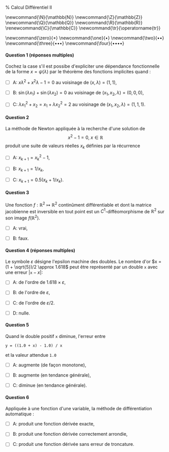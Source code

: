 % Calcul Différentiel II

<!-- LaTeX Macros -->
\newcommand{\N}{\mathbb{N}}
\newcommand{\Z}{\mathbb{Z}}
\newcommand{\Q}{\mathbb{Q}}
\newcommand{\R}{\mathbb{R}}
\renewcommand{\C}{\mathbb{C}}
\newcommand{\tr}{\operatorname{tr}}

\newcommand{\zero}{$\mathord{\boldsymbol{\circ}}$}
\newcommand{\one}{$\mathord{\bullet}$}
\newcommand{\two}{$\mathord{\bullet}\mathord{\bullet}$}
\newcommand{\three}{$\mathord{\bullet}\mathord{\bullet}\mathord{\bullet}$}
\newcommand{\four}{$\mathord{\bullet}\mathord{\bullet}\mathord{\bullet}\mathord{\bullet}$}

#### Question 1 (réponses multiples)
Cochez la case s'il est possibe d'expliciter
une dépendance fonctionnelle de la forme $x=\psi(\lambda)$ par le théorème 
des fonctions implicites quand :

  - [ ] A: $x \lambda^2 + x^2 \lambda -1 = 0$ au voisinage de $(x,\lambda)=(1,1)$,   

  - [ ] B: $\sin(\lambda x_1) + \sin(\lambda x_2) = 0$ au voisinage de $(x_1, x_2, \lambda)=(0,0,0)$,

  - [ ] C: $\lambda x_1^2 + x_2 = x_1 + \lambda x_2^2 = 2$ au voisinage de $(x_1, x_2, \lambda)=(1,1,1)$.

#### Question 2
La méthode de Newton appliquée à la recherche d'une solution de 
$$
x^2 - 1 = 0, \; x \in \mathbb{R}
$$
produit une suite de valeurs réelles $x_k$ définies par la récurrence

  - [ ] A: $x_{k+1} = x_k^2 - 1$,

  - [ ] B: $x_{k+1} = 1/x_k$,

  - [ ] C: $x_{k+1} = 0.5 (x_k + 1 / x_k)$.

#### Question 3
Une fonction $f: \mathbb{R}^2 \mapsto \mathbb{R}^2$ continûment différentiable
et dont la matrice jacobienne est inversible en tout point est un 
$C^1$-difféomorphisme de $\mathbb{R}^2$ sur son image $f(\mathbb{R}^2)$.

  - [ ] A: vrai,

  - [ ] B: faux.

#### Question 4 (réponses multiples)
Le symbole $\varepsilon$ désigne l'epsilon machine des doubles.
Le nombre d'or $x = (1 + \sqrt{5})/2 \approx 1.618$ peut être représenté par
un double $\mathtt{x}$ avec une erreur $|\mathtt{x} - x|$:


  - [ ] A: de l'ordre de $1.618 \times \varepsilon$,

  - [ ] B: de l'ordre de $\varepsilon$,

  - [ ] C: de l'ordre de $\varepsilon / 2$.

  - [ ] D: nulle.

#### Question 5
Quand le double positif `x` diminue, l'erreur entre 

    y = ((1.0 + x) - 1.0) / x
    
et la valeur attendue `1.0` 

  - [ ] A: augmente (de façon monotone),

  - [ ] B: augmente (en tendance générale),

  - [ ] C: diminue (en tendance générale).

#### Question 6
Appliquée à une fonction d'une variable,
la méthode de différentiation automatique :

  - [ ] A: produit une fonction dérivée exacte,

  - [ ] B: produit une fonction dérivée correctement arrondie,

  - [ ] C: produit une fonction dérivée sans erreur de troncature.